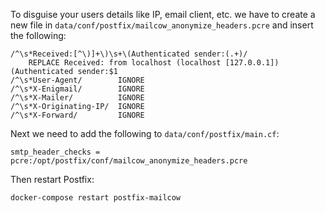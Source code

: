 To disguise your users details like IP, email client, etc. we have to create a new file in `data/conf/postfix/mailcow_anonymize_headers.pcre` and insert the following:

```
/^\s*Received:[^\)]+\)\s+\(Authenticated sender:(.+)/
	REPLACE Received: from localhost (localhost [127.0.0.1]) (Authenticated sender:$1
/^\s*User-Agent/        IGNORE
/^\s*X-Enigmail/        IGNORE
/^\s*X-Mailer/          IGNORE
/^\s*X-Originating-IP/  IGNORE
/^\s*X-Forward/         IGNORE
```

Next we need to add the following to `data/conf/postfix/main.cf`:

```
smtp_header_checks = pcre:/opt/postfix/conf/mailcow_anonymize_headers.pcre
```

Then restart Postfix:

```
docker-compose restart postfix-mailcow
```
